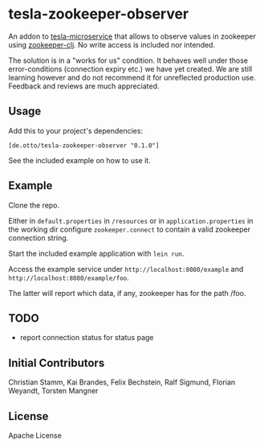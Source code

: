 # tesla-zookeeper-observer

An addon to [tesla-microservice](https://github.com/otto-de/tesla-microservice)
that allows to observe values in zookeeper using [zookeeper-clj](https://github.com/liebke/zookeeper-clj).
 No write access is included nor intended.

The solution is in a "works for us" condition. It behaves well under those error-conditions (connection expiry etc.) we have yet created.
We are still learning however and do not recommend it for unreflected production use. Feedback and reviews are much appreciated.

## Usage

Add this to your project's dependencies:

`[de.otto/tesla-zookeeper-observer "0.1.0"]`

See the included example on how to use it.

## Example

Clone the repo.

Either in `default.properties` in `/resources` or in `application.properties` in the working dir configure `zookeeper.connect` to contain a valid zookeeper connection string.

Start the included example application with `lein run`.

Access the example service under `http://localhost:8080/example` and `http://localhost:8080/example/foo`.

The latter will report which data, if any, zookeeper has for the path /foo.

## TODO

* report connection status for status page

## Initial Contributors

Christian Stamm, Kai Brandes, Felix Bechstein, Ralf Sigmund, Florian Weyandt, Torsten Mangner


## License

Apache License
